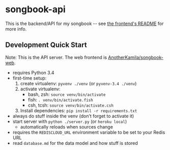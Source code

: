 # songbook-api

This is the backend/API for my songbook -- see [the frontend's README](https://github.com/AnotherKamila/songbook-web) for more info.

Development Quick Start
-----------------------

Note: This is the API server. The web frontend is [AnotherKamila/songbook-web](https://github.com/AnotherKamila/songbook-web).

- requires Python 3.4
- first-time setup:
  1. create virtualenv: `pyvenv ./venv` (or `pyvenv-3.4 ./venv`)
  2. activate virtualenv:
     - bash, zsh: `source venv/bin/activate`
     - fish: `. venv/bin/activate.fish`
     - csh, tcsh: `source venv/bin/activate.csh`
  3. Install dependencies: `pip install -r requirements.txt`
- always do stuff inside the venv (don't forget to activate it)
- start server with `python ./server.py` (or `heroku local`)
  - automatically reloads when sources change
- requires the `REDISCLOUD_URL` environment variable to be set to your Redis URL
- read `database.md` for the data model and how stuff is stored
